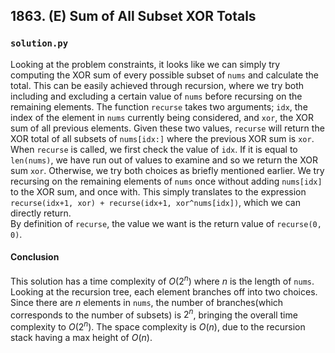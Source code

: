 ## 1863. (E) Sum of All Subset XOR Totals

### `solution.py`
Looking at the problem constraints, it looks like we can simply try computing the XOR sum of every possible subset of `nums` and calculate the total. This can be easily achieved through recursion, where we try both including and excluding a certain value of `nums` before recursing on the remaining elements. The function `recurse` takes two arguments; `idx`, the index of the element in `nums` currently being considered, and `xor`, the XOR sum of all previous elements. Given these two values, `recurse` will return the XOR total of all subsets of `nums[idx:]` where the previous XOR sum is `xor`. When `recurse` is called, we first check the value of `idx`. If it is equal to `len(nums)`, we have run out of values to examine and so we return the XOR sum `xor`. Otherwise, we try both choices as briefly mentioned earlier. We try recursing on the remaining elements of `nums` once without adding `nums[idx]` to the XOR sum, and once with. This simply translates to the expression `recurse(idx+1, xor) + recurse(idx+1, xor^nums[idx])`, which we can directly return.  
By definition of `recurse`, the value we want is the return value of `recurse(0, 0)`.  

#### Conclusion
This solution has a time complexity of $O(2^n)$ where $n$ is the length of `nums`. Looking at the recursion tree, each element branches off into two choices. Since there are $n$ elements in `nums`, the number of branches(which corresponds to the number of subsets) is $2^n$, bringing the overall time complexity to $O(2^n)$. The space complexity is $O(n)$, due to the recursion stack having a max height of $O(n)$.  
  

